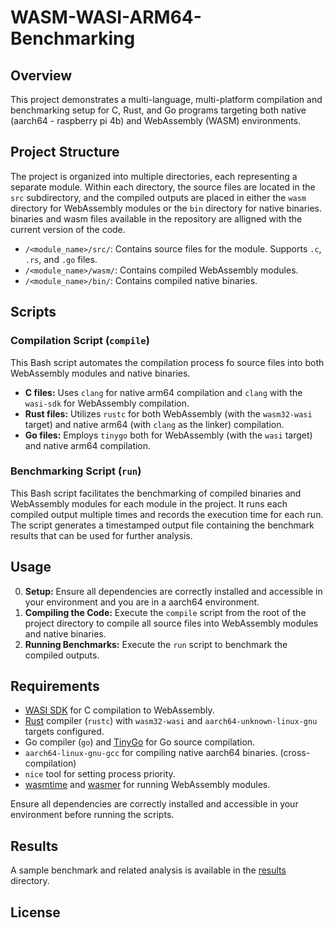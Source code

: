 # WASM-WASI-ARM64-Benchmarking

## Overview

This project demonstrates a multi-language, multi-platform compilation and benchmarking setup for C, Rust, and Go programs targeting both native (aarch64 - raspberry pi 4b) and WebAssembly (WASM) environments.

## Project Structure

The project is organized into multiple directories, each representing a separate module. Within each directory, the source files are located in the `src` subdirectory, and the compiled outputs are placed in either the `wasm` directory for WebAssembly modules or the `bin` directory for native binaries. binaries and wasm files available in the repository are alligned with the current version of the code.

- `/<module_name>/src/`: Contains source files for the module. Supports `.c`, `.rs`, and `.go` files.
- `/<module_name>/wasm/`: Contains compiled WebAssembly modules.
- `/<module_name>/bin/`: Contains compiled native binaries.

## Scripts

### Compilation Script (`compile`)

This Bash script automates the compilation process fo source files into both WebAssembly modules and native binaries.

- **C files:** Uses `clang` for native arm64 compilation and `clang` with the `wasi-sdk` for WebAssembly compilation.
- **Rust files:** Utilizes `rustc` for both WebAssembly (with the `wasm32-wasi` target) and native arm64 (with `clang` as the linker) compilation.
- **Go files:** Employs `tinygo` both for WebAssembly (with the `wasi` target) and native arm64 compilation.

### Benchmarking Script (`run`)

This Bash script facilitates the benchmarking of compiled binaries and WebAssembly modules for each module in the project. It runs each compiled output multiple times and records the execution time for each run. The script generates a timestamped output file containing the benchmark results that can be used for further analysis.

## Usage
0. **Setup:** Ensure all dependencies are correctly installed and accessible in your environment and you are in a aarch64 environment.
1. **Compiling the Code:** Execute the `compile` script from the root of the project directory to compile all source files into WebAssembly modules and native binaries.
2. **Running Benchmarks:** Execute the `run` script to benchmark the compiled outputs.

## Requirements

- [WASI SDK](https://github.com/WebAssembly/wasi-sdk) for C compilation to WebAssembly.
- [Rust](https://www.rust-lang.org/tools/install) compiler (`rustc`) with `wasm32-wasi` and `aarch64-unknown-linux-gnu` targets configured.
- Go compiler (`go`) and [TinyGo](https://tinygo.org/) for Go source compilation.
- `aarch64-linux-gnu-gcc` for compiling native aarch64 binaries. (cross-compilation)
- `nice` tool for setting process priority.
- [wasmtime](https://wasmtime.dev/) and [wasmer](https://wasmer.io/) for running WebAssembly modules.

Ensure all dependencies are correctly installed and accessible in your environment before running the scripts.
## Results
A sample benchmark and related analysis is available in the [results](./results) directory.

## License



